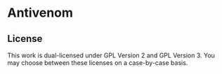 # Antivenom

## License
This work is dual-licensed under GPL Version 2 and GPL Version 3. You may choose between these licenses on a case-by-case basis.


